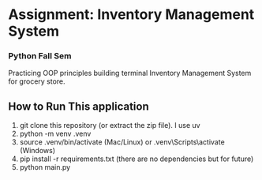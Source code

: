 # Assignment: Inventory Management System 
### Python Fall Sem

Practicing OOP principles building terminal Inventory Management System for grocery store. 

## How to Run This application
1. git clone this repository (or extract the zip file). I use uv
2. python -m venv .venv
3. source .venv/bin/activate  (Mac/Linux) or .venv\Scripts\activate (Windows)
4. pip install -r requirements.txt (there are no dependencies but for future)
5. python main.py